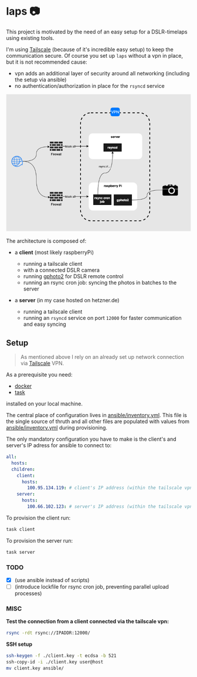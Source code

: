 # laps 📷

This project is motivated by the need of an easy setup for a DSLR-timelaps using existing tools.

I'm using [Tailscale](https://tailscale.com/) (because of it's incredible easy setup) to keep the communication secure.
Of course you set up `laps` without a vpn in place, but it is not recommended cause:

- vpn adds an additional layer of security around all networking (including the setup via ansible)
- no authentication/authorization in place for the `rsyncd` service

![](docs/architecture.drawio.png)

The architecture is composed of:

- a **client** (most likely raspberryPi)
    - running a tailscale client
    - with a connected DSLR camera
    - running [gphoto2](gphoto2.org) for DSLR remote control
    - running an rsync cron job: syncing the photos in batches to the server

- a **server** (in my case hosted on hetzner.de)
    - running a tailscale client
    - running an `rsyncd` service on port `12000` for faster communication and easy syncing


## Setup

> As mentioned above I rely on an already set up network connection via [Tailscale](https://tailscale.com/) VPN.

As a prerequisite you need:

- [docker](https://docs.docker.com/get-docker/)
- [task](taskfile.dev)

installed on your local machine.

The central place of configuration lives in [ansible/inventory.yml](ansible/inventory.yml).
This file is the single source of thruth and all other files are populated with values from [ansible/inventory.yml](ansible/inventory.yml) during provisioning.

The only mandatory configuration you have to make is the client's and server's IP adress for ansible to connect to:
```yml
all:
  hosts:
  children:
    client:
      hosts:
        100.95.134.119: # client's IP address (within the tailscale vpn)
    server:
      hosts:
        100.66.102.123: # server's IP address (within the tailscale vpn)
```


To provision the client run:

```bash
task client
```

To provision the server run:
```bash
task server
```


### TODO

- [x] (use ansible instead of scripts)
- [ ] (introduce lockfile for rsync cron job, preventing parallel upload processes)

### MISC

**Test the connection from a client connected via the tailscale vpn:**
```bash
rsync -rdt rsync://IPADDR:12000/
```

**SSH setup**

```bash
ssh-keygen -f ./client.key -t ecdsa -b 521  
ssh-copy-id -i ./client.key user@host
mv client.key ansible/
```